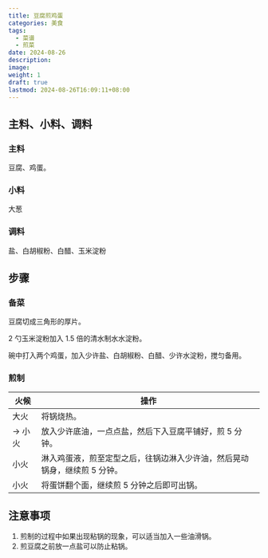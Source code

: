 ```yaml
---
title: 豆腐煎鸡蛋
categories: 美食
tags:
  - 菜谱
  - 煎菜
date: 2024-08-26
description: 
image: 
weight: 1
draft: true
lastmod: 2024-08-26T16:09:11+08:00
---
```

## 主料、小料、调料

### 主料

豆腐、鸡蛋。

### 小料

大葱

### 调料

盐、白胡椒粉、白醋、玉米淀粉

## 步骤

### 备菜

豆腐切成三角形的厚片。

2 勺玉米淀粉加入 1.5 倍的清水制水水淀粉。

碗中打入两个鸡蛋，加入少许盐、白胡椒粉、白醋、少许水淀粉，搅匀备用。


### 煎制

| 火候    | 操作                                     |
| ----- | -------------------------------------- |
| 大火    | 将锅烧热。                                  |
| -> 小火 | 放入少许底油，一点点盐，然后下入豆腐平铺好，煎 5 分钟。          |
| 小火    | 淋入鸡蛋液，煎至定型之后，往锅边淋入少许油，然后晃动锅身，继续煎 5 分钟。 |
| 小火    | 将蛋饼翻个面，继续煎 5 分钟之后即可出锅。                 |

## 注意事项

1. 煎制的过程中如果出现粘锅的现象，可以适当加入一些油滑锅。
2. 煎豆腐之前放一点盐可以防止粘锅。

